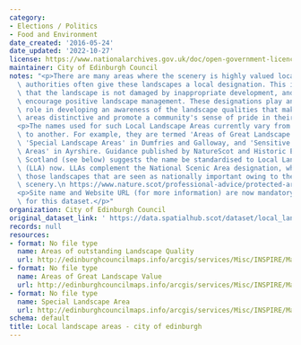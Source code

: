 ```yaml
---
category:
- Elections / Politics
- Food and Environment
date_created: '2016-05-24'
date_updated: '2022-10-27'
license: https://www.nationalarchives.gov.uk/doc/open-government-licence/version/3/
maintainer: City of Edinburgh Council
notes: "<p>There are many areas where the scenery is highly valued locally and local\
  \ authorities often give these landscapes a local designation. This is to ensure\
  \ that the landscape is not damaged by inappropriate development, and in some cases\
  \ encourage positive landscape management. These designations play an important\
  \ role in developing an awareness of the landscape qualities that make particular\
  \ areas distinctive and promote a community's sense of pride in their surroundings.</p>\n\
  <p>The names used for such Local Landscape Areas currently vary from one local authority\
  \ to another. For example, they are termed 'Areas of Great Landscape Value' in Moray,\
  \ 'Special Landscape Areas' in Dumfries and Galloway, and 'Sensitive Landscape Character\
  \ Areas' in Ayrshire. Guidance published by NatureScot and Historic Environment\
  \ Scotland (see below) suggests the name be standardised to Local Landscape Areas\
  \ (LLA) now. LLAs complement the National Scenic Area designation, which identifies\
  \ those landscapes that are seen as nationally important owing to their unsurpassed\
  \ scenery.\n https://www.nature.scot/professional-advice/protected-areas-and-species/protected-areas/local-designations/local-landscape-areas</p>\n\
  <p>Site name and Website URL (for more information) are now mandatory attributes\
  \ for this dataset.</p>"
organization: City of Edinburgh Council
original_dataset_link: ' https://data.spatialhub.scot/dataset/local_landscape_designation-ce'
records: null
resources:
- format: No file type
  name: Areas of outstanding Landscape Quality
  url: http://edinburghcouncilmaps.info/arcgis/services/Misc/INSPIRE/MapServer/WFSServer?request=GetCapabilities&service=WFS
- format: No file type
  name: Areas of Great Landscape Value
  url: http://edinburghcouncilmaps.info/arcgis/services/Misc/INSPIRE/MapServer/WFSServer?request=GetCapabilities&service=WFS
- format: No file type
  name: Special Landscape Area
  url: http://edinburghcouncilmaps.info/arcgis/services/Misc/INSPIRE/MapServer/WFSServer?request=GetCapabilities&service=WFS
schema: default
title: Local landscape areas - city of edinburgh
---
```

